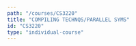 ```yaml
---
path: "/courses/CS3220"
title: "COMPILING TECHNQS/PARALLEL SYMS"
id: "CS3220"
type: "individual-course"
---
```

